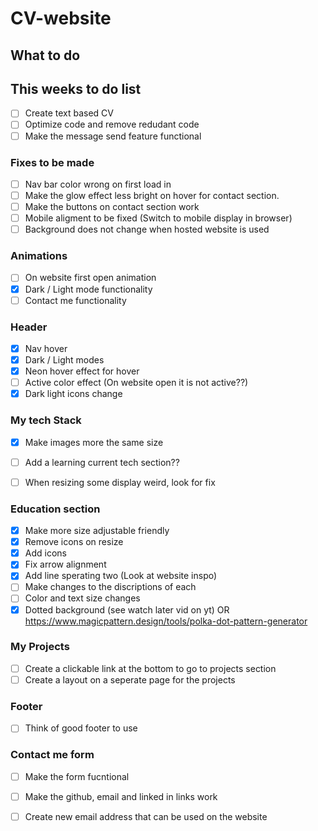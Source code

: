 # CV-website

## What to do
## This weeks to do list
- [ ] Create text based CV
- [ ] Optimize code and remove redudant code
- [ ] Make the message send feature functional

### Fixes to be made
- [ ] Nav bar color wrong on first load in
- [ ] Make the glow effect less bright on hover for contact section.
- [ ] Make the buttons on contact section work
- [ ] Mobile aligment to be fixed (Switch to mobile display in browser)
- [ ] Background does not change when hosted website is used

### Animations
 - [ ] On website first open animation
  - [x] Dark / Light mode functionality
  - [ ] Contact me functionality

### Header
 - [x] Nav hover
 - [x] Dark / Light modes
 - [x] Neon hover effect for hover
 - [ ] Active color effect (On website open it is not active??)
 - [x] Dark light icons change

### My tech Stack
- [x] Make images more the same size
- [ ] Add a learning current tech section??
- [ ] When resizing some display weird, look for fix


### Education section
- [x] Make more size adjustable friendly
- [x] Remove icons on resize
- [x] Add icons 
- [x] Fix arrow alignment
- [x] Add line sperating two (Look at website inspo)
- [ ] Make changes to the discriptions of each
- [ ] Color and text size changes
- [x] Dotted background (see watch later vid on yt) OR https://www.magicpattern.design/tools/polka-dot-pattern-generator

### My Projects
- [ ] Create a clickable link at the bottom to go to projects section
- [ ] Create a layout on a seperate page for the projects

### Footer
- [ ] Think of good footer to use

### Contact me form
- [ ] Make the form fucntional
- [ ] Make the github, email and linked in links work
- [ ] Create new email address that can be used on the website

